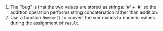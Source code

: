1. The "bug" is that the two values are stored as strings: '#' + '#' so the addition operation performs string concatenation rather than addition.
2. Use a function `Number()` to convert the summands to numeric values during the assignment of `result`.